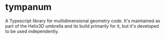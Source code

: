# tympanum
A Typescript library for multidimensional geometry code. It's maintained as part of the Helix3D umbrella and its build primarily for it, but it's developed to be used independently.
